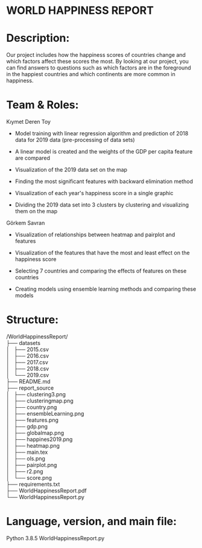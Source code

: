# WORLD HAPPINESS REPORT
# Description: 
Our project includes how the happiness scores of countries
 change and which factors affect these scores the most. 
By looking at our project, you can find answers to questions
 such as which factors are in the foreground in the happiest
 countries and which continents are more common in happiness.

# Team & Roles: 
Kıymet Deren Toy 
- Model training with linear regression algorithm and prediction of 2018 data for 2019 data (pre-processing of data sets)

- A linear model is created and the weights of the GDP per capita feature are compared

- Visualization of the 2019 data set on the map

- Finding the most significant features with backward elimination method

- Visualization of each year's happiness score in a single graphic

- Dividing the 2019 data set into 3 clusters by clustering and visualizing them on the map

Görkem Savran
- Visualization of relationships between heatmap and pairplot and features

- Visualization of the features that have the most and least effect on the happiness score

- Selecting 7 countries and comparing the effects of features on these countries

- Creating models using ensemble learning methods and comparing these models

# Structure: 
/WorldHappinessReport/<br />
├── datasets<br />
│   ├── 2015.csv<br />
│   ├── 2016.csv<br />
│   ├── 2017.csv<br />
│   ├── 2018.csv<br />
│   └── 2019.csv<br />
├── README.md<br />
├── report_source<br />
│   ├── clustering3.png<br />
│   ├── clusteringmap.png<br />
│   ├── country.png<br />
│   ├── ensembleLearning.png<br />
│   ├── features.png<br />
│   ├── gdp.png<br />
│   ├── globalmap.png<br />
│   ├── happines2019.png<br />
│   ├── heatmap.png<br />
│   ├── main.tex<br />
│   ├── ols.png<br />
│   ├── pairplot.png<br />
│   ├── r2.png<br />
│   └── score.png<br />
├── requirements.txt<br />
├── WorldHappinessReport.pdf<br />
└── WorldHappinessReport.py<br />



# Language, version, and main file: 
Python 3.8.5
WorldHappinessReport.py
